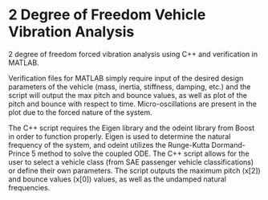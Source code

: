 # 2 Degree of Freedom Vehicle Vibration Analysis
2 degree of freedom forced vibration analysis using C++ and verification in MATLAB.

Verification files for MATLAB simply require input of the desired design parameters of the vehicle (mass, inertia, stiffness, damping, etc.) and the script will output the max pitch and bounce values, as well as plot of the pitch and bounce with respect to time. Micro-oscillations are present in the plot due to the forced nature of the system.

The C++ script requires the Eigen library and the odeint library from Boost in order to function properly. Eigen is used to determine the natural frequency of the system, and odeint utilizes the Runge-Kutta Dormand-Prince 5 method to solve the coupled ODE. The C++ script allows for the user to select a vehicle class (from SAE passenger vehicle classifications) or define their own parameters. The script outputs the maximum pitch (x[2]) and bounce values (x[0]) values, as well as the undamped natural frequencies.


